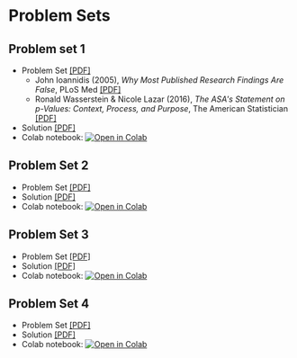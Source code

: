 # Problem Sets

## Problem set 1
* Problem Set [[PDF]](https://github.com/pipeton8/6.439-stats-comp-applications/blob/main/Assignments/1%20-%20Stats%20Review/Problem%20Set%201.pdf)
  - John Ioannidis (2005), _Why Most Published Research Findings Are False_, PLoS Med [[PDF]](https://github.com/pipeton8/6.439-stats-comp-applications/blob/main/Assignments/1%20-%20Stats%20Review/Papers/Ioannidis_paper.pdf)
  - Ronald Wasserstein & Nicole Lazar (2016), _The ASA's Statement on p-Values: Context, Process, and Purpose_, The American Statistician [[PDF]](https://github.com/pipeton8/6.439-stats-comp-applications/blob/main/Assignments/1%20-%20Stats%20Review/Papers/The%20ASA%20s%20Statement%20on%20p%20Values%20Context%20Process%20and%20Purpose.pdf)
* Solution [[PDF]](https://github.com/pipeton8/6.439-stats-comp-applications/blob/main/Assignments/1%20-%20Stats%20Review/Problem%20Set%201%20(Solution)/Problem%20Set%201%20(Solution).pdf)
* Colab notebook: [![Open in Colab](https://colab.research.google.com/assets/colab-badge.svg)](https://colab.research.google.com/github/pipeton8/6.439-stats-comp-applications/blob/main/Assignments/1%20-%20Stats%20Review/Problem%20Set%201.ipynb)

## Problem Set 2
* Problem Set [[PDF]](https://github.com/pipeton8/6.439-stats-comp-applications/blob/main/Assignments/2%20-%20Genomics/6.439%20%20-%20Problem%20Set%202.pdf)
* Solution [[PDF]](https://github.com/pipeton8/6.439-stats-comp-applications/blob/main/Assignments/2%20-%20Genomics/Problem%20Set%202%20(Solution)/Problem%20Set%202%20(Solution).pdf)
* Colab notebook: [![Open in Colab](https://colab.research.google.com/assets/colab-badge.svg)](https://colab.research.google.com/github/pipeton8/6.439-stats-comp-applications/blob/main/Assignments/2%20-%20Genomics/6.439%20-%20Problem%20Set%202.ipynb)

## Problem Set 3

* Problem Set [[PDF]](https://github.com/pipeton8/6.439-stats-comp-applications/blob/main/Assignments/3%20-%20Economics/6.439%20%20-%20Problem%20Set%203.pdf)
* Solution [[PDF]](https://github.com/pipeton8/6.439-stats-comp-applications/blob/main/Assignments/3%20-%20Economics/Problem%20Set%203%20(Solution)/Problem%20Set%203%20(Solution).pdf)
* Colab notebook: [![Open in Colab](https://colab.research.google.com/assets/colab-badge.svg)](https://colab.research.google.com/github/pipeton8/6.439-stats-comp-applications/blob/main/Assignments/3%20-%20Economics/6.439%20-%20Problem%20Set%203.ipynb)

## Problem Set 4

* Problem Set [[PDF]](https://github.com/pipeton8/6.439-stats-comp-applications/blob/main/Assignments/4%20-%20Networks/6.439%20%20-%20Problem%20Set%204.pdf)
* Solution [[PDF]](https://github.com/pipeton8/6.439-stats-comp-applications/blob/main/Assignments/4%20-%20Networks/Problem%20Set%204%20(Solution)/Problem%20Set%204%20(Solution).pdf)
* Colab notebook: [![Open in Colab](https://colab.research.google.com/assets/colab-badge.svg)](https://colab.research.google.com/github/pipeton8/6.439-stats-comp-applications/blob/main/Assignments/4%20-%20Networks/6.439%20-%20Problem%20Set%204.ipynb)
